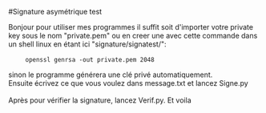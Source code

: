 #Signature asymétrique test

Bonjour pour utiliser mes programmes il suffit soit d'importer votre private key sous le nom "private.pem" ou en creer une avec cette commande dans un shell linux en étant ici "signature/signatest/":

<pre>
    <code>openssl genrsa -out private.pem 2048</code>
</pre>

sinon le programme générera une clé privé automatiquement.
<br>
Ensuite écrivez ce que vous voulez dans message.txt et lancez Signe.py
<br>
<br>
Après pour vérifier la signature, lancez Verif.py.
Et voila